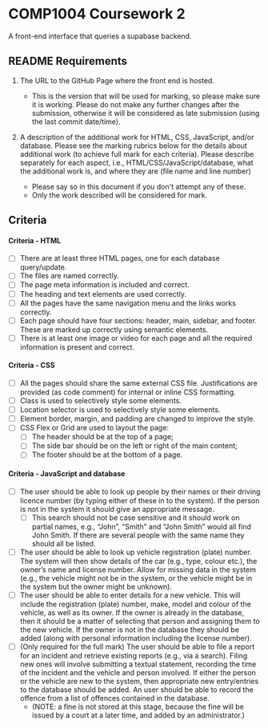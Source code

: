 # COMP1004 Coursework 2

A front-end interface that queries a supabase backend.


## README Requirements

1. The URL to the GitHub Page where the front end is hosted.
   - This is the version that will be used for marking, so please make sure it is working.
Please do not make any further changes after the submission, otherwise it will be considered
as late submission (using the last commit date/time).
2. A description of the additional work for HTML, CSS, JavaScript, and/or database. Please see the marking rubrics below for the details about additional work (to achieve full mark
for each criteria). Please describe separately for each aspect, i.e., HTML/CSS/JavaScript/database, what the additional work is, and where they are (file name and line number)

   - Please say so in this document if you don't attempt any of these.
   - Only the work described will be considered for mark.


## Criteria

#### Criteria - HTML
 - [ ] There are at least three HTML pages, one for each database query/update.
 - [ ] The files are named correctly.
 - [ ] The page meta information is included and correct.
 - [ ] The heading and text elements are used correctly.
 - [ ] All the pages have the same navigation menu and the links works correctly.
 - [ ] Each page should have four sections: header, main, sidebar, and footer. These are marked up correctly using semantic elements.
 - [ ] There is at least one image or video for each page and all the required information is present and correct.

#### Criteria - CSS
 - [ ] All the pages should share the same external CSS file. Justifications are provided (as code comment) for internal or inline CSS formatting.
 - [ ] Class is used to selectively style some elements.
 - [ ] Location selector is used to selectively style some elements.
 - [ ] Element border, margin, and padding are changed to improve the style.
 - [ ] CSS Flex or Grid are used to layout the page:
   - [ ] The header should be at the top of a page;
   - [ ] The side bar should be on the left or right of the main content;
   - [ ] The footer should be at the bottom of a page.

#### Criteria - JavaScript and database
 - [ ] The user should be able to look up people by their names or their driving licence number (by typing either of these in to the system). If the person is not in the system it should give an appropriate message. 
   - [ ] This search should not be case sensitive and it should work on partial names, e.g., “John”, “Smith” and “John Smith” would all find John Smith. If there are several people with the same name they should all be listed.
 - [ ] The user should be able to look up vehicle registration (plate) number. The system will then show details of the car (e.g., type, colour etc.), the ownerʼs name and license number. Allow for missing data in the system (e.g., the vehicle might not be in the system, or the vehicle might be in the system but the owner might be unknown).
 - [ ] The user should be able to enter details for a new vehicle. This will include the registration (plate) number, make, model and colour of the vehicle, as well as its owner. If the owner is already in the database, then it should be a matter of selecting that person and assigning them to the new vehicle. If the owner is not in the database they should be added (along with personal information including the license number).
 - [ ] (Only required for the full mark) The user should be able to file a report for an incident and retrieve existing reports (e.g., via a search). Filing new ones will involve submitting a textual statement, recording the time of the incident and the vehicle and person involved. If either the person or the vehicle are new to the system, then appropriate new entry/entries to the database should be added. An user should be able to record the offence from a list of offences contained in the database. 
   - (NOTE: a fine is not stored at this stage, because the fine will be issued by a court at a later time, and
added by an administrator.)